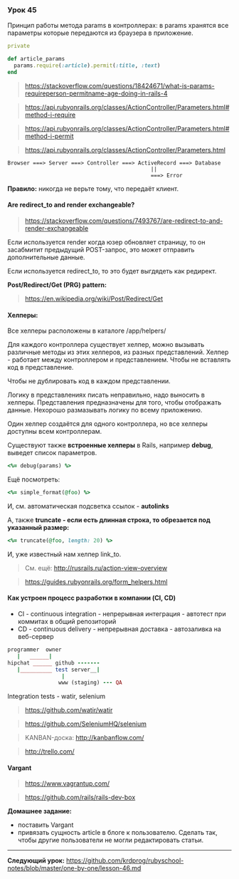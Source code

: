 ### Урок 45

Принцип работы метода params в контроллерах: в params хранятся все параметры которые передаются из браузера в приложение.

```ruby
private

def article_params
  params.require(:article).permit(:title, :text)
end
```

> https://stackoverflow.com/questions/18424671/what-is-params-requireperson-permitname-age-doing-in-rails-4

> https://api.rubyonrails.org/classes/ActionController/Parameters.html#method-i-require

> https://api.rubyonrails.org/classes/ActionController/Parameters.html#method-i-permit

> https://api.rubyonrails.org/classes/ActionController/Parameters.html

```text
Browser ===> Server ===> Controller ===> ActiveRecord ===> Database
                                             ||
                                             ===> Error
```

**Правило:** никогда не верьте тому, что передаёт клиент.

#### Are redirect_to and render exchangeable?

> https://stackoverflow.com/questions/7493767/are-redirect-to-and-render-exchangeable

Если используется render когда юзер обновляет страницу, то он засабмитит предыдущий POST-запрос, это может отправить дополнительные данные.

Если используется redirect_to, то это будет выгдядеть как редирект.

**Post/Redirect/Get (PRG) pattern:**

> https://en.wikipedia.org/wiki/Post/Redirect/Get

#### Хелперы:

Все хелперы расположены в каталоге /app/helpers/

Для каждого контроллера существует хелпер, можно вызывать различные методы из этих хелперов, из разных представлений. Хелпер - работает между контроллером и представлением. Чтобы не вставлять код в представление.

Чтобы не дублировать код в каждом представлении.

Логику в представлениях писать неправильно, надо выносить в хелперы. Представления предназначены для того, чтобы отображать данные. Нехорошо размазывать логику по всему приложению.

Один хелпер создаётся для одного контроллера, но все хелперы доступны всем контроллерам.

Существуют также **встроенные хелперы** в Rails, например **debug**, выведет список параметров.

```ruby
<%= debug(params) %>
```

Ещё посмотреть:

```ruby
<%= simple_format(@foo) %>
```

И, см. автоматическая подсветка ссылок - **autolinks**

А, также **truncate - если есть длинная строка, то обрезается под указанный размер:**

```ruby
<%= truncate(@foo, length: 20) %>
```

И, уже известный нам хелпер link_to.

> См. ещё: http://rusrails.ru/action-view-overview

> https://guides.rubyonrails.org/form_helpers.html

#### Как устроен процесс разработки в компании (CI, CD)

- CI - continuous integration - непрерывная интеграция - автотест при коммитах в общий репозиторий
- CD - continuous delivery - непрерывная доставка - автозаливка на веб-сервер

```ruby
programmer  owner
   |   ______|
hipchat ______ github -------
   |__________ test server__|
                 |
                www (staging) --- QA
```
Integration tests - watir, selenium

> https://github.com/watir/watir

> https://github.com/SeleniumHQ/selenium

> KANBAN-доска: http://kanbanflow.com/

> http://trello.com/

#### Vargant

> https://www.vagrantup.com/

> https://github.com/rails/rails-dev-box

**Домашнее задание:**

- поставить Vargant
- привязать сущность article в блоге к пользователю. Сделать так, чтобы другие пользователи не могли редактировать статьи.

---
**Следующий урок:**  https://github.com/krdprog/rubyschool-notes/blob/master/one-by-one/lesson-46.md